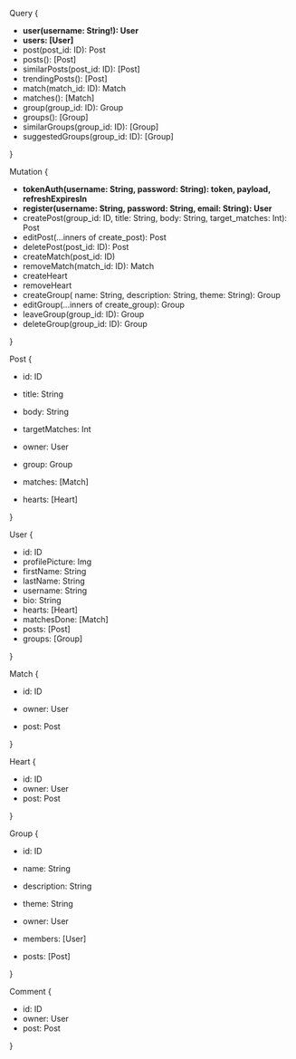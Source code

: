Query {

* **user(username: String!): User**
* **users: [User]**
* post(post_id: ID): Post 
* posts(): [Post]
* similarPosts(post_id: ID): [Post]
* trendingPosts(): [Post]
* match(match_id: ID): Match
* matches(): [Match]
* group(group_id: ID): Group 
* groups(): [Group]
* similarGroups(group_id: ID): [Group]
* suggestedGroups(group_id: ID): [Group]

}

Mutation {

* **tokenAuth(username: String, password: String): token, payload, refreshExpiresIn**
* **register(username: String, password: String, email: String): User** 
* createPost(group_id: ID, title: String, body: String, target_matches: Int): Post  
* editPost(...inners of create_post): Post 
* deletePost(post_id: ID): Post 
* createMatch(post_id: ID)
* removeMatch(match_id: ID): Match 
* createHeart
* removeHeart 
* createGroup( name: String, description: String, theme: String): Group 
* editGroup(...inners of create_group): Group 
* leaveGroup(group_id: ID): Group
* deleteGroup(group_id: ID): Group

}

Post {

* id: ID 
* title: String 
* body: String 
* targetMatches: Int 

* owner: User 
* group: Group 

* matches: [Match]
* hearts: [Heart]

}

User {

* id: ID 
* profilePicture: Img 
* firstName: String 
* lastName: String 
* username: String  
* bio: String 
* hearts: [Heart]
* matchesDone: [Match]
* posts: [Post]
* groups: [Group]

}

Match {

* id: ID 

* owner: User 

* post: Post

}

Heart {

* id: ID
* owner: User
* post: Post 

}

Group {

* id: ID 
* name: String
* description: String 
* theme: String 

* owner: User 
* members: [User]
* posts: [Post]

}

Comment {

* id: ID
* owner: User
* post: Post 

}